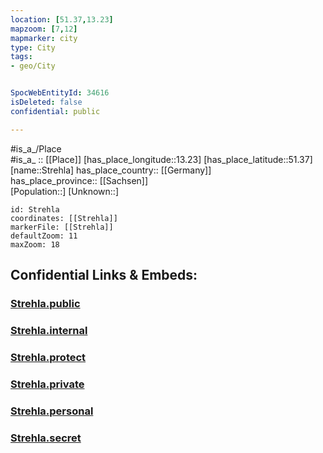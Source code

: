 ```yaml
---
location: [51.37,13.23] 
mapzoom: [7,12] 
mapmarker: city 
type: City
tags:
- geo/City


SpocWebEntityId: 34616
isDeleted: false
confidential: public

---
```

#is_a_/Place  
#is_a_ :: [[Place]] 
[has_place_longitude::13.23] 
[has_place_latitude::51.37] 
[name::Strehla] 
has_place_country:: [[Germany]]  
has_place_province:: [[Sachsen]]  
[Population::] 
[Unknown::] 


```leaflet
id: Strehla
coordinates: [[Strehla]] 
markerFile: [[Strehla]] 
defaultZoom: 11 
maxZoom: 18
```


## Confidential Links & Embeds: 

### [Strehla.public](/_public/\Earth\Continent\Europe\Europe~Central\Germany\Germany~East\Sachsen\counties~Sachsen\Meißen\cities~MeißenStrehla.public.md) 

### [Strehla.internal](/_internal/\Earth\Continent\Europe\Europe~Central\Germany\Germany~East\Sachsen\counties~Sachsen\Meißen\cities~MeißenStrehla.internal.md) 

### [Strehla.protect](/_protect/\Earth\Continent\Europe\Europe~Central\Germany\Germany~East\Sachsen\counties~Sachsen\Meißen\cities~MeißenStrehla.protect.md) 

### [Strehla.private](/_private/\Earth\Continent\Europe\Europe~Central\Germany\Germany~East\Sachsen\counties~Sachsen\Meißen\cities~MeißenStrehla.private.md) 

### [Strehla.personal](/_personal/\Earth\Continent\Europe\Europe~Central\Germany\Germany~East\Sachsen\counties~Sachsen\Meißen\cities~MeißenStrehla.personal.md) 

### [Strehla.secret](/_secret/\Earth\Continent\Europe\Europe~Central\Germany\Germany~East\Sachsen\counties~Sachsen\Meißen\cities~MeißenStrehla.secret.md)

